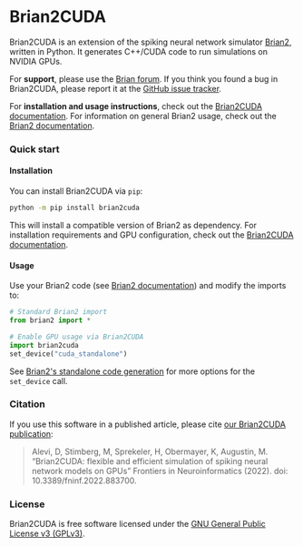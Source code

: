 Brian2CUDA
==========

Brian2CUDA is an extension of the spiking neural network simulator
[Brian2](https://github.com/brian-team/brian2), written in Python. It
generates C++/CUDA code to run simulations on NVIDIA GPUs.

For **support**, please use the [Brian forum](https://brian.discourse.group/). If
you think you found a bug in Brian2CUDA, please report it at the
[GitHub issue tracker](https://github.com/brian-team/brian2cuda/issues).

For **installation and usage instructions**, check out the
[Brian2CUDA documentation](https://brian2cuda.readthedocs.io).
For information on general Brian2 usage, check out the
[Brian2 documentation](http://brian2.readthedocs.io).

### Quick start
#### Installation

You can install Brian2CUDA via `pip`:

```bash
python -m pip install brian2cuda
```

This will install a compatible version of Brian2 as dependency. For installation requirements and GPU configuration, check out the [Brian2CUDA documentation](https://brian2cuda.readthedocs.io/en/latest/index.html).

#### Usage
Use your Brian2 code (see [Brian2 documentation](http://brian2.readthedocs.io/en/stable/index.html)) and modify the imports to:

```python
# Standard Brian2 import
from brian2 import *

# Enable GPU usage via Brian2CUDA
import brian2cuda
set_device("cuda_standalone")
```

See [Brian2's standalone code generation](https://brian2.readthedocs.io/en/stable/user/computation.html?highlight=set_device#standalone-code-generation) for more options for the `set_device` call.


### Citation
If you use this software in a published article, please cite
[our Brian2CUDA publication](https://www.frontiersin.org/articles/10.3389/fninf.2022.883700):

> Alevi, D, Stimberg, M, Sprekeler, H, Obermayer, K, Augustin, M. “Brian2CUDA: flexible and efficient simulation of spiking neural network models on GPUs” Frontiers in Neuroinformatics (2022). doi: 10.3389/fninf.2022.883700.

### License
Brian2CUDA is free software licensed under the [GNU General Public License v3 (GPLv3)](https://www.gnu.org/licenses/gpl-3.0.en.html).
